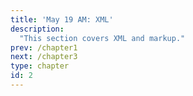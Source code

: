 ```yaml
---
title: 'May 19 AM: XML'
description:
  "This section covers XML and markup."
prev: /chapter1
next: /chapter3
type: chapter
id: 2
---
```


<exercise id="1" title="Introduction" type="slides">

<slides source="chapter2_slides">
</slides>

</exercise>
